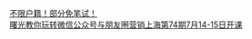   
[不限户籍！部分免笔试！](http://www.dianyue.me/archives/956/4mbyjm9vuyivihta/)  
[曙光教你玩转微信公众号与朋友圈营销上海第74期7月14-15日开课](http://www.dianyue.me/archives/843/zvyrg7q7ueko5n53/)